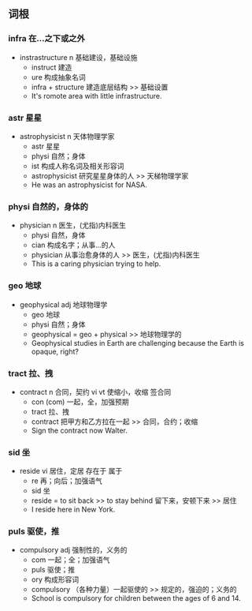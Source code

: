 ## 词根
### infra 在...之下或之外
- instrastructure n 基础建设，基础设施
    -  instruct 建造
    -  ure 构成抽象名词
    - infra + structure 建造底层结构 >> 基础设置
    - It's romote area with little infrastructure.

### astr 星星
- astrophysicist n 天体物理学家 
    - astr 星星
    - physi 自然；身体
    - ist 构成人称名词及相关形容词
    - astrophysicist 研究星星身体的人 >> 天梯物理学家
    - He was an astrophysicist for NASA.

### physi 自然的，身体的
- physician n 医生，(尤指)内科医生
    - physi 自然，身体
    - cian 构成名字；从事...的人
    - physician 从事治愈身体的人 >> 医生，(尤指)内科医生
    - This is a caring physician trying to help.

### geo 地球
- geophysical adj 地球物理学
    - geo 地球
    - physi 自然；身体
    - geophysical = geo + physical >> 地球物理学的
    - Geophysical studies in Earth are challenging because the Earth is opaque, right?

### tract 拉、拽
- contract n 合同，契约 vi vt 使缩小，收缩 签合同
    - con (com) 一起，全，加强预期
    - tract 拉、拽
    - contract 把甲方和乙方拉在一起 >> 合同，合约；收缩
    - Sign the contract now Walter.
### sid 坐
- reside vi 居住，定居 存在于 属于
    - re 再；向后；加强语气
    - sid 坐
    - reside = to sit back >> to stay behind 留下来，安顿下来 >> 居住
    - I reside here in New York.
### puls 驱使，推
- compulsory adj 强制性的，义务的
    - com 一起；全；加强语气
    - puls 驱使；推
    - ory 构成形容词 
    - compulsory （各种力量）一起驱使的 >> 规定的，强迫的；义务的
    - School is compulsory for children between the ages of 6 and 14.
    






